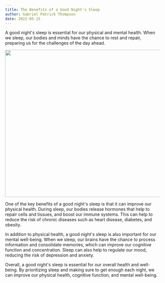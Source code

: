 ```yaml
---
title: The Benefits of a Good Night's Sleep
author: Gabriel Patrick Thompson
date: 2022-05-15
---
```


<script>
import Image from '$lib/Image.svelte'
</script>

A good night's sleep is essential for our physical and mental health. When we sleep, our bodies and minds have the chance to rest and repair, preparing us for the challenges of the day ahead.

<Image src="/img/sleep-v5-720x.webp" srcset="/img/sleep-v5-1440x.webp 2x" width="720" height="480" caption="When we sleep, our brains have the chance to process information and consolidate memories." />

One of the key benefits of a good night's sleep is that it can improve our physical health. During sleep, our bodies release hormones that help to repair cells and tissues, and boost our immune systems. This can help to reduce the risk of chronic diseases such as heart disease, diabetes, and obesity.

In addition to physical health, a good night's sleep is also important for our mental well-being. When we sleep, our brains have the chance to process information and consolidate memories, which can improve our cognitive function and concentration. Sleep can also help to regulate our mood, reducing the risk of depression and anxiety.

Overall, a good night's sleep is essential for our overall health and well-being. By prioritizing sleep and making sure to get enough each night, we can improve our physical health, cognitive function, and mental well-being.
